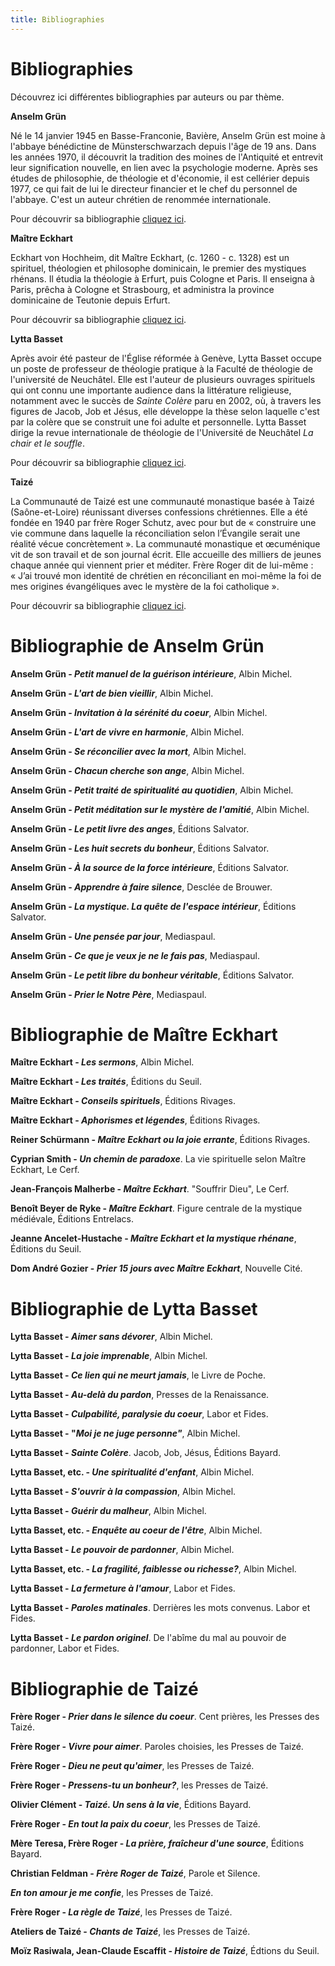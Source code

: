 ```yaml
---
title: Bibliographies
---
```


Bibliographies
==============

Découvrez ici différentes bibliographies par auteurs ou par thème.

**Anselm Grün**

Né le 14 janvier 1945 en Basse-Franconie, Bavière, Anselm Grün est moine à l'abbaye bénédictine de Münsterschwarzach depuis l'âge de 19 ans. Dans les années 1970, il découvrit la tradition des moines de l'Antiquité et entrevit leur signification nouvelle, en lien avec la psychologie moderne. Après ses études de philosophie, de théologie et d'économie, il est cellérier depuis 1977, ce qui fait de lui le directeur financier et le chef du personnel de l'abbaye. C'est un auteur chrétien de renommée internationale.

Pour découvrir sa bibliographie [cliquez ici](/bibliographies/anselm-gruen/).

**Maître Eckhart**

Eckhart von Hochheim, dit Maître Eckhart, (c. 1260 - c. 1328) est un spirituel, théologien et philosophe dominicain, le premier des mystiques rhénans. Il étudia la théologie à Erfurt, puis Cologne et Paris. Il enseigna à Paris, prêcha à Cologne et Strasbourg, et administra la province dominicaine de Teutonie depuis Erfurt.

Pour découvrir sa bibliographie [cliquez ici](/bibliographies/maitre-eckhart/).

**Lytta Basset**

Après avoir été pasteur de l'Église réformée à Genève, Lytta Basset occupe un poste de professeur de théologie pratique à la Faculté de théologie de l'université de Neuchâtel. Elle est l'auteur de plusieurs ouvrages spirituels qui ont connu une importante audience dans la littérature religieuse, notamment avec le succès de *Sainte Colère* paru en 2002, où, à travers les figures de Jacob, Job et Jésus, elle développe la thèse selon laquelle c'est par la colère que se construit une foi adulte et personnelle. Lytta Basset dirige la revue internationale de théologie de l'Université de Neuchâtel *La chair et le souffle*.

Pour découvrir sa bibliographie [cliquez ici](/bibliographies/lytta-basset/).

**Taizé**

La Communauté de Taizé est une communauté monastique basée à Taizé (Saône-et-Loire) réunissant diverses confessions chrétiennes. Elle a été fondée en 1940 par frère Roger Schutz, avec pour but de « construire une vie commune dans laquelle la réconciliation selon l’Évangile serait une réalité vécue concrètement ». La communauté monastique et œcuménique vit de son travail et de son journal écrit. Elle accueille des milliers de jeunes chaque année qui viennent prier et méditer. Frère Roger dit de lui-même : « J’ai trouvé mon identité de chrétien en réconciliant en moi-même la foi de mes origines évangéliques avec le mystère de la foi catholique ».

Pour découvrir sa bibliographie [cliquez ici](/bibliographies/taize/).

Bibliographie de Anselm Grün
============================

**Anselm Grün - *Petit manuel de la guérison intérieure***, Albin Michel.

**Anselm Grün - *L'art de bien vieillir***, Albin Michel.

**Anselm Grün - *Invitation à la sérénité du coeur***, Albin Michel.

**Anselm Grün - *L'art de vivre en harmonie***, Albin Michel.

**Anselm Grün - *Se réconcilier avec la mort***, Albin Michel.

**Anselm Grün - *Chacun cherche son ange***, Albin Michel.

**Anselm Grün - *Petit traité de spiritualité au quotidien***, Albin Michel.

**Anselm Grün - *Petit méditation sur le mystère de l'amitié***, Albin Michel.

**Anselm Grün - *Le petit livre des anges***, Éditions Salvator.

**Anselm Grün - *Les huit secrets du bonheur***, Éditions Salvator.

**Anselm Grün - *À la source de la force intérieure***, Éditions Salvator.

**Anselm Grün - *Apprendre à faire silence***, Desclée de Brouwer.

**Anselm Grün - *La mystique. La quête de l'espace intérieur***, Éditions Salvator.

**Anselm Grün - *Une pensée par jour***, Mediaspaul.

**Anselm Grün - *Ce que je veux je ne le fais pas***, Mediaspaul.

**Anselm Grün - *Le petit libre du bonheur véritable***, Éditions Salvator.

**Anselm Grün - *Prier le Notre Père***, Mediaspaul.

Bibliographie de Maître Eckhart
===============================

**Maître Eckhart - *Les sermons***, Albin Michel.

**Maître Eckhart - *Les traités***, Éditions du Seuil.

**Maître Eckhart - *Conseils spirituels***, Éditions Rivages.

**Maître Eckhart - *Aphorismes et légendes***, Éditions Rivages.

**Reiner Schürmann - *Maître Eckhart ou la joie errante***, Éditions Rivages.

**Cyprian Smith - *Un chemin de paradoxe***. La vie spirituelle selon Maître Eckhart, Le Cerf.

**Jean-François Malherbe - *Maître Eckhart***. "Souffrir Dieu", Le Cerf.

**Benoît Beyer de Ryke - *Maître Eckhart***. Figure centrale de la mystique médiévale, Éditions Entrelacs.

**Jeanne Ancelet-Hustache - *Maître Eckhart et la mystique rhénane***, Éditions du Seuil.

**Dom André Gozier - *Prier 15 jours avec Maître Eckhart***, Nouvelle Cité.

Bibliographie de Lytta Basset
=============================

**Lytta Basset - *Aimer sans dévorer***, Albin Michel.

**Lytta Basset - *La joie imprenable***, Albin Michel.

**Lytta Basset - *Ce lien qui ne meurt jamais***, le Livre de Poche.

**Lytta Basset - *Au-delà du pardon***, Presses de la Renaissance.

**Lytta Basset - *Culpabilité, paralysie du coeur***, Labor et Fides.

**Lytta Basset - "*Moi je ne juge personne"***, Albin Michel.

**Lytta Basset - *Sainte Colère***. Jacob, Job, Jésus, Éditions Bayard.

**Lytta Basset, etc. - *Une spiritualité d'enfant***, Albin Michel.

**Lytta Basset - *S'ouvrir à la compassion***, Albin Michel.

**Lytta Basset - *Guérir du malheur***, Albin Michel.

**Lytta Basset, etc. - *Enquête au coeur de l'être***, Albin Michel.

**Lytta Basset - *Le pouvoir de pardonner***, Albin Michel.

**Lytta Basset, etc. - *La fragilité, faiblesse ou richesse?***, Albin Michel.

**Lytta Basset - *La fermeture à l'amour***, Labor et Fides.

**Lytta Basset - *Paroles matinales***. Derrières les mots convenus. Labor et Fides.

**Lytta Basset - *Le pardon originel***. De l'abîme du mal au pouvoir de pardonner, Labor et Fides.

Bibliographie de Taizé
======================

**Frère Roger - *Prier dans le silence du coeur***. Cent prières, les Presses des Taizé.

**Frère Roger - *Vivre pour aimer***. Paroles choisies, les Presses de Taizé.

**Frère Roger - *Dieu ne peut qu'aimer***, les Presses de Taizé.

**Frère Roger - *Pressens-tu un bonheur?***, les Presses de Taizé.

**Olivier Clément - *Taizé. Un sens à la vie***, Éditions Bayard.

**Frère Roger - *En tout la paix du coeur***, les Presses de Taizé.

**Mère Teresa, Frère Roger - *La prière, fraîcheur d'une source***, Éditions Bayard.

**Christian Feldman - *Frère Roger de Taizé***, Parole et Silence.

***En ton amour je me confie***, les Presses de Taizé.

**Frère Roger - *La règle de Taizé***, les Presses de Taizé.

**Ateliers de Taizé - *Chants de Taizé***, les Presses de Taizé.

**Moïz Rasiwala, Jean-Claude Escaffit - *Histoire de Taizé***, Édtions du Seuil.
